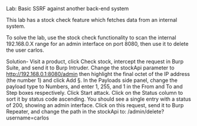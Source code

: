 Lab: Basic SSRF against another back-end system

This lab has a stock check feature which fetches data from an internal system.

To solve the lab, use the stock check functionality to scan the internal 192.168.0.X range for an admin interface on port 8080, then use it to delete the user carlos.

Solution-
Visit a product, click Check stock, intercept the request in Burp Suite, and send it to Burp Intruder.
Change the stockApi parameter to http://192.168.0.1:8080/admin then highlight the final octet of the IP address (the number 1) and click Add §.
In the Payloads side panel, change the payload type to Numbers, and enter 1, 255, and 1 in the From and To and Step boxes respectively.
Click  Start attack.
Click on the Status column to sort it by status code ascending. You should see a single entry with a status of 200, showing an admin interface.
Click on this request, send it to Burp Repeater, and change the path in the stockApi to: /admin/delete?username=carlos

